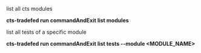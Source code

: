list all cts modules

**cts-tradefed run commandAndExit list modules**
 
list all tests of a specific module

**cts-tradefed run commandAndExit list tests --module <MODULE_NAME>**
